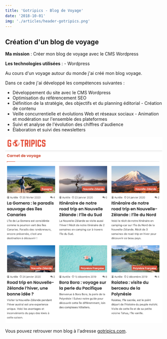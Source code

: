 ```yaml
---
title: 'Gotripics - Blog de Voyage'
date: '2018-10-01'
img: './articles/header-gotripics.png'
---
```


## Création d'un blog de voyage

**Ma mission** : Créer mon blog de voyage avec le CMS Wordpress

**Les technologies utilisées** : 
    - Wordpress

Au cours d'un voyage autour du monde j'ai créé mon blog voyage.

Dans ce cadre j'ai développé les compétences suivantes :

- Développement du site avec le CMS Wordpress
- Optimisation du référencement SEO
- Définition de la stratégie, des objectifs et du planning éditorial - Création de contenu
- Veille concurrentielle et évolutions Web et réseaux sociaux - Animation et modération sur l'ensemble des plateformes
- Suivi et analyse de l'évolution des chiffres d'audience
- Élaboration et suivi des newsletters

![carnets de voyage](./img-gotripics/carnet-voyage-gotripics.png)

Vous pouvez retrouver mon blog à l'adresse [gotripics.com](https://www.gotripics.com/ "Consulter mon blog").